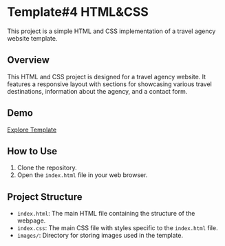 # Template#4 HTML&CSS

This project is a simple HTML and CSS implementation of a travel agency website template.

## Overview

This HTML and CSS project is designed for a travel agency website. It features a responsive layout with sections for showcasing various travel destinations, information about the agency, and a contact form.

## Demo

[Explore Template](https://loaymady.github.io/HTML-CSS-Template-4/)

## How to Use

1. Clone the repository.
2. Open the `index.html` file in your web browser.

## Project Structure

- `index.html`: The main HTML file containing the structure of the webpage.
- `index.css`: The main CSS file with styles specific to the `index.html` file.
- `images/`: Directory for storing images used in the template.

